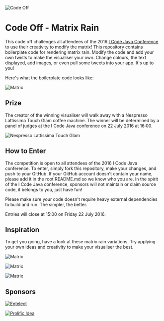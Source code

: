 ![Code Off](http://www.prolificidea.com/assets/img/code_off-logo.png "Code Off")

# Code Off - Matrix Rain
This code off challenges all attendees of the 2016 [I Code Java Conference](http://j-sa.co) to use their creativity to modify the matrix! This repository contains boilerplate code for rendering matrix rain. Modify the code and add your own twists to make the visualiser your own. Change colours, the text displayed, add images, or even pull some tweets into your app. It's up to you!

Here's what the boilerplate code looks like:

![Matrix](https://entelectsourceprodblob.blob.core.windows.net/assets/code-off-javasa-2016/jco1.png)

## Prize
The creator of the winning visualiser will walk away with a Nespresso Lattissima Touch Glam coffee machine.
The winner will be determined by a panel of judges at the I Code Java conference on 22 July 2016 at 16:00.

![Nespresso Lattissima Touch Glam](https://www.nespresso.com/ecom/medias/sys_master/public/10040819187742/M-Main-684x378-1-.jpg)

## How to Enter
The competition is open to all attendees of the 2016 I Code Java conference.
To enter, simply fork this repository, make your changes, and push to your GitHub.
If your GitHub account doesn't contain your name, please add it in the root README.md so we know who you are. In the spirit of the I Code Java conference, sponsors will not maintain or claim source code, it belongs to you, just have fun!

Please make sure your code doesn't require heavy external dependencies to build and run. The simpler, the better.

Entries will close at 15:00 on Friday 22 July 2016.

## Inspiration
To get you going, have a look at these matrix rain variations. Try applying your own ideas and creativity to make your visualiser the best.

![Matrix](https://entelectsourceprodblob.blob.core.windows.net/assets/code-off-javasa-2016/jco2.png)

![Matrix](https://entelectsourceprodblob.blob.core.windows.net/assets/code-off-javasa-2016/jco3.png)

![Matrix](https://entelectsourceprodblob.blob.core.windows.net/assets/code-off-javasa-2016/jco4.png)

## Sponsors
[![Entelect](http://cdn.entelectonline.co.za/wm-462416-cmsimages/entelectlogo.jpg)](http://www.entelect.co.za/)

[![Prolific Idea](http://www.prolificidea.com/assets/img/logo-full.png)](http://www.prolificidea.com/)
